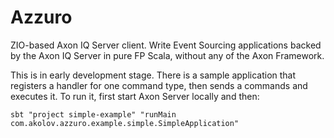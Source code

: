 
# Azzuro
ZIO-based Axon IQ Server client.
Write Event Sourcing applications backed by the Axon IQ Server in pure FP Scala, without any of the Axon Framework.
 

This is in early development stage. There is a sample application that registers a handler for one command type, then
sends a commands and executes it. To run it, first start Axon Server locally and then:

    sbt "project simple-example" "runMain com.akolov.azzuro.example.simple.SimpleApplication"
 

